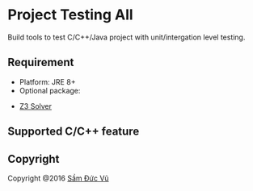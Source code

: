 # Project Testing All
Build tools to test C/C++/Java project with unit/intergation level testing.

## Requirement
 - Platform: JRE 8+<br/>
 - Optional package: 
  + [Z3 Solver](https://github.com/Z3Prover/z3/releases)

## Supported C/C++ feature


## Copyright
Copyright @2016 [Sầm Đức Vũ](https://github.com/phibao37)
